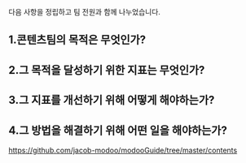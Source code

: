 다음 사항을 정립하고 팀 전원과 함께 나누었습니다. 
  
## 1.콘텐츠팀의 목적은 무엇인가?  
## 2.그 목적을 달성하기 위한 지표는 무엇인가?  
## 3.그 지표를 개선하기 위해 어떻게 해야하는가?  
## 4.그 방법을 해결하기 위해 어떤 일을 해야하는가?  

https://github.com/jacob-modoo/modooGuide/tree/master/contents
